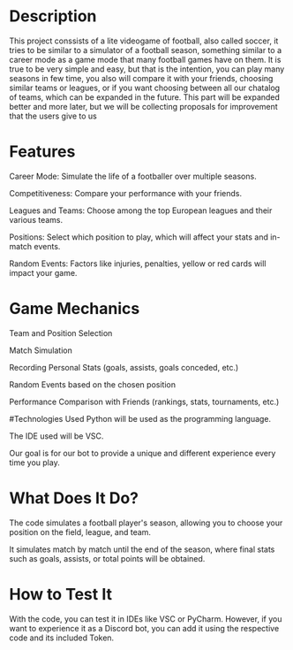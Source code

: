 # Description
This project conssists of a lite videogame of football, also called soccer, it tries to be similar to a simulator of a football season, something similar to a career mode as a game mode that many football games have on them. 
It is true to be very simple and easy, but that is the intention, you can play many seasons in few time, you also will compare it with your friends, choosing similar teams or leagues, or if you want choosing between all our chatalog of teams, which can be expanded in the future. This part will be expanded better and more later, but we will be collecting proposals for improvement that the users give to us

# Features
Career Mode: Simulate the life of a footballer over multiple seasons.

Competitiveness: Compare your performance with your friends.

Leagues and Teams: Choose among the top European leagues and their various teams.

Positions: Select which position to play, which will affect your stats and in-match events.

Random Events: Factors like injuries, penalties, yellow or red cards will impact your game.

# Game Mechanics
Team and Position Selection

Match Simulation

Recording Personal Stats (goals, assists, goals conceded, etc.)

Random Events based on the chosen position

Performance Comparison with Friends (rankings, stats, tournaments, etc.)

#Technologies Used
Python will be used as the programming language.

The IDE used will be VSC.

Our goal is for our bot to provide a unique and different experience every time you play.

# What Does It Do?
The code simulates a football player's season, allowing you to choose your position on the field, league, and team.

It simulates match by match until the end of the season, where final stats such as goals, assists, or total points will be obtained.

# How to Test It
With the code, you can test it in IDEs like VSC or PyCharm. However, if you want to experience it as a Discord bot, you can add it using the respective code and its included Token.

